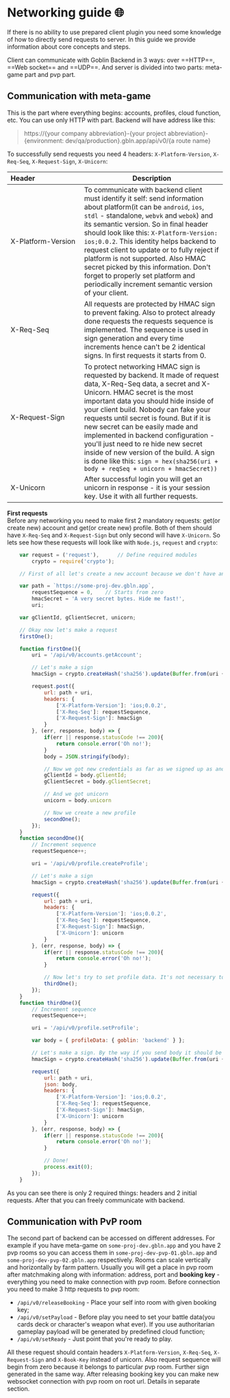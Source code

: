 # Networking guide 🌐
If there is no ability to use prepared client plugin you need some knowledge of how to directly send requests to server. In this guide we provide information about core concepts and steps.

Client can communicate with Goblin Backend in 3 ways: over ==HTTP==, ==Web socket== and ==UDP==. And server is divided into two parts: meta-game part and pvp part.

## Communication with meta-game    
This is the part where everything begins: accounts, profiles, cloud function, etc. You can use only HTTP with part.
Backend will have address like this: 
> https://{your company abbreviation}-{your project abbreviation}-{environment: dev/qa/production}.gbln.app/api/v0/{a route name}

To successfully send requests you need 4 headers: `X-Platform-Version`, `X-Req-Seq`, `X-Request-Sign`, `X-Unicorn`:

| Header&nbsp;&nbsp;&nbsp;&nbsp;&nbsp;&nbsp;&nbsp;&nbsp;&nbsp;&nbsp;&nbsp;&nbsp;&nbsp;&nbsp;&nbsp;&nbsp;&nbsp;&nbsp;&nbsp;&nbsp;&nbsp;&nbsp;&nbsp; | Description |
|--------|-------------|
| X-Platform-Version | To communicate with backend client must identify it self: send information about platform(it can be `android`, `ios`, `stdl` - standalone, `webvk` and `webok`) and its semantic version. So in final header should look like this: `X-Platform-Version: ios;0.0.2`. This identity helps backend to request client to update or to fully reject if platform is not supported. Also HMAC secret picked by this information. Don't forget to properly set platform and periodically increment semantic version of your client. |
| X-Req-Seq          | All requests are protected by HMAC sign to prevent faking. Also to protect already done requests the requests sequence is implemented. The sequence is used in sign generation and every time increments hence can't be 2 identical signs. In first requests it starts from 0. |
| X-Request-Sign     | To protect networking HMAC sign is requested by backend. It made of request data, X-Req-Seq data, a secret and X-Unicorn. HMAC secret is the most important data you should hide inside of your client build. Nobody can fake your requests until secret is found. But if it is new secret can be easily made and implemented in backend configuration - you'll just need to re hide new secret inside of new version of the build. A sign is done like this: `sign = hex(sha256(uri + body + reqSeq + unicorn + hmacSecret))` |
| X-Unicorn          | After successful login you will get an unicorn in response - it is your session key. Use it with all further requests. |


**First requests**  
Before any networking you need to make first 2 mandatory requests: get(or create new) account and get(or create new) profile. Both of them should have `X-Req-Seq` and `X-Request-Sign` but only second will have `X-Unicorn`. So lets see how these requests will look like with `Node.js`, `request` and `crypto`:
```javascript
	var request = ('request'),		// Define required modules
		crypto = require('crypto');

	// First of all let's create a new account because we don't have any credentials

	var path = `https://some-proj-dev.gbln.app`,
		requestSequence = 0,	// Starts from zero
		hmacSecret = 'A very secret bytes. Hide me fast!',
		uri;

	var gClientId, gClientSecret, unicorn;

	// Okay now let's make a request
	firstOne();

	function firstOne(){
		uri = '/api/v0/accounts.getAccount';

		// Let's make a sign
		hmacSign = crypto.createHash('sha256').update(Buffer.from(uri + requestSequence + hmacSecret), 'binary').digest('hex');

		request.post({
			url: path + uri,
			headers: {
				['X-Platform-Version']: 'ios;0.0.2',
				['X-Req-Seq']: requestSequence,
				['X-Request-Sign']: hmacSign
			}
		}, (err, response, body) => {
			if(err || response.statusCode !== 200){
				return console.error('Oh no!');
			}
			body = JSON.stringify(body);

			// Now we got new credentials as far as we signed up as anonymous - Goblin Backend made it for us
			gClientId = body.gClientId;
			gClientSecret = body.gClientSecret;

			// And we got unicorn
			unicorn = body.unicorn

			// Now we create a new profile
			secondOne();
		});
	}
	function secondOne(){
		// Increment sequence
		requestSequence++;

		uri = '/api/v0/profile.createProfile';

		// Let's make a sign
		hmacSign = crypto.createHash('sha256').update(Buffer.from(uri + requestSequence + unicorn + hmacSecret), 'binary').digest('hex');

		request({
			url: path + uri,
			headers: {
				['X-Platform-Version']: 'ios;0.0.2',
				['X-Req-Seq']: requestSequence,
				['X-Request-Sign']: hmacSign,
				['X-Unicorn']: unicorn
			}
		}, (err, response, body) => {
			if(err || response.statusCode !== 200){
				return console.error('Oh no!');
			}

			// Now let's try to set profile data. It's not necessary to do this but it will demonstrace how to sign a post request with body
			thirdOne();
		});
	}
	function thirdOne(){
		// Increment sequence
		requestSequence++;

		uri = '/api/v0/profile.setProfile';

		var body = { profileData: { goblin: 'backend' } };

		// Let's make a sign. By the way if you send body it should be in sign!
		hmacSign = crypto.createHash('sha256').update(Buffer.from(uri + JSON.stringify(body) + requestSequence + unicorn + hmacSecret), 'binary').digest('hex');

		request({
			url: path + uri,
			json: body,
			headers: {
				['X-Platform-Version']: 'ios;0.0.2',
				['X-Req-Seq']: requestSequence,
				['X-Request-Sign']: hmacSign,
				['X-Unicorn']: unicorn
			}
		}, (err, response, body) => {
			if(err || response.statusCode !== 200){
				return console.error('Oh no!');
			}

			// Done! 
			process.exit(0);
		});
	}
```
As you can see there is only 2 required things: headers and 2 initial requests. After that you can freely communicate with backend.

## Communication with PvP room

The second part of backend can be accessed on different addresses. For example if you have meta-game on `some-proj-dev.gbln.app` and you have 2 pvp rooms so you can access them in `some-proj-dev-pvp-01.gbln.app` and `some-proj-dev-pvp-02.gbln.app` respectively. Rooms can scale vertically and horizontally by farm pattern.
Usually you will get a place in pvp room after matchmaking along with information: address, port and **booking key** - everything you need to make connection with pvp room.
Before connection you need to make 3 http requests to pvp room: 

- `/api/v0/releaseBooking` - Place your self into room with given booking key;
- `/api/v0/setPayload` - Before play you need to set your battle data(you cards deck or character's weapon what ever). If you use authoritarian gameplay payload will be generated by predefined cloud function;
- `/api/v0/setReady` - Just point that you're ready to play.

All these request should contain headers `X-Platform-Version`, `X-Req-Seq`, `X-Request-Sign` and `X-Book-Key` instead of unicorn. Also request sequence will begin from zero because it belongs to particular pvp room. Further sign generated in the same way.
After releasing booking key you can make new websocket connection with pvp room on root url. Details in separate section.